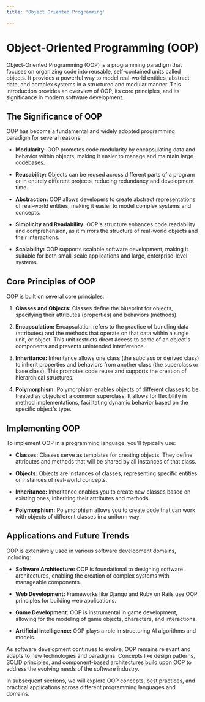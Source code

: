 ```yaml
---
title: 'Object Oriented Programming'

---
```


# Object-Oriented Programming (OOP)

Object-Oriented Programming (OOP) is a programming paradigm that focuses on organizing code into reusable, self-contained units called objects. It provides a powerful way to model real-world entities, abstract data, and complex systems in a structured and modular manner. This introduction provides an overview of OOP, its core principles, and its significance in modern software development.

## The Significance of OOP

OOP has become a fundamental and widely adopted programming paradigm for several reasons:

- **Modularity:** OOP promotes code modularity by encapsulating data and behavior within objects, making it easier to manage and maintain large codebases.

- **Reusability:** Objects can be reused across different parts of a program or in entirely different projects, reducing redundancy and development time.

- **Abstraction:** OOP allows developers to create abstract representations of real-world entities, making it easier to model complex systems and concepts.

- **Simplicity and Readability:** OOP's structure enhances code readability and comprehension, as it mirrors the structure of real-world objects and their interactions.

- **Scalability:** OOP supports scalable software development, making it suitable for both small-scale applications and large, enterprise-level systems.

## Core Principles of OOP

OOP is built on several core principles:

1. **Classes and Objects:** Classes define the blueprint for objects, specifying their attributes (properties) and behaviors (methods).

2. **Encapsulation:** Encapsulation refers to the practice of bundling data (attributes) and the methods that operate on that data within a single unit, or object. This unit restricts direct access to some of an object's components and prevents unintended interference.

3. **Inheritance:** Inheritance allows one class (the subclass or derived class) to inherit properties and behaviors from another class (the superclass or base class). This promotes code reuse and supports the creation of hierarchical structures.

4. **Polymorphism:** Polymorphism enables objects of different classes to be treated as objects of a common superclass. It allows for flexibility in method implementations, facilitating dynamic behavior based on the specific object's type.

## Implementing OOP

To implement OOP in a programming language, you'll typically use:

- **Classes:** Classes serve as templates for creating objects. They define attributes and methods that will be shared by all instances of that class.

- **Objects:** Objects are instances of classes, representing specific entities or instances of real-world concepts.

- **Inheritance:** Inheritance enables you to create new classes based on existing ones, inheriting their attributes and methods.

- **Polymorphism:** Polymorphism allows you to create code that can work with objects of different classes in a uniform way.

## Applications and Future Trends

OOP is extensively used in various software development domains, including:

- **Software Architecture:** OOP is foundational to designing software architectures, enabling the creation of complex systems with manageable components.

- **Web Development:** Frameworks like Django and Ruby on Rails use OOP principles for building web applications.

- **Game Development:** OOP is instrumental in game development, allowing for the modeling of game objects, characters, and interactions.

- **Artificial Intelligence:** OOP plays a role in structuring AI algorithms and models.

As software development continues to evolve, OOP remains relevant and adapts to new technologies and paradigms. Concepts like design patterns, SOLID principles, and component-based architectures build upon OOP to address the evolving needs of the software industry.

In subsequent sections, we will explore OOP concepts, best practices, and practical applications across different programming languages and domains.
